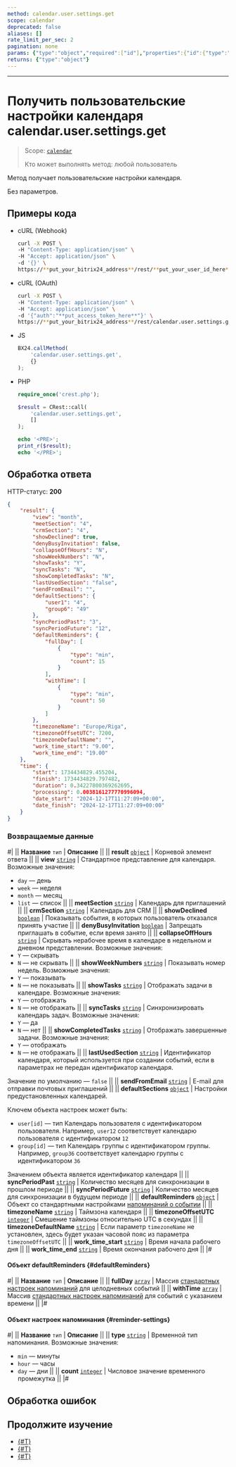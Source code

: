 ```yaml
---
method: calendar.user.settings.get
scope: calendar
deprecated: false
aliases: []
rate_limit_per_sec: 2
pagination: none
params: {"type":"object","required":["id"],"properties":{"id":{"type":"integer"}}}
returns: {"type":"object"}
---
```



---

# Получить пользовательские настройки календаря calendar.user.settings.get

> Scope: [`calendar`](../scopes/permissions.md)
>
> Кто может выполнять метод: любой пользователь

Метод получает пользовательские настройки календаря.

Без параметров.

## Примеры кода





- cURL (Webhook)

    ```bash
    curl -X POST \
    -H "Content-Type: application/json" \
    -H "Accept: application/json" \
    -d '{}' \
    https://**put_your_bitrix24_address**/rest/**put_your_user_id_here**/**put_your_webbhook_here**/calendar.user.settings.get
    ```

- cURL (OAuth)

    ```bash
    curl -X POST \
    -H "Content-Type: application/json" \
    -H "Accept: application/json" \
    -d '{"auth":"**put_access_token_here**"}' \
    https://**put_your_bitrix24_address**/rest/calendar.user.settings.get
    ```

- JS

    ```js
    BX24.callMethod(
        'calendar.user.settings.get',
        {}
    );
    ```

- PHP

    ```php
    require_once('crest.php');

    $result = CRest::call(
        'calendar.user.settings.get',
        []
    );

    echo '<PRE>';
    print_r($result);
    echo '</PRE>';
    ```



## Обработка ответа

HTTP-статус: **200**

```json
{
    "result": {
        "view": "month",
        "meetSection": "4",
        "crmSection": "4",
        "showDeclined": true,
        "denyBusyInvitation": false,
        "collapseOffHours": "N",
        "showWeekNumbers": "N",
        "showTasks": "Y",
        "syncTasks": "N",
        "showCompletedTasks": "N",
        "lastUsedSection": "false",
        "sendFromEmail": "",
        "defaultSections": {
            "user1": "4",
            "group6": "49"
        },
        "syncPeriodPast": "3",
        "syncPeriodFuture": "12",
        "defaultReminders": {
            "fullDay": [
                {
                    "type": "min",
                    "count": 15
                }
            ],
            "withTime": [
                {
                    "type": "min",
                    "count": 50
                }
            ]
        },
        "timezoneName": "Europe/Riga",
        "timezoneOffsetUTC": 7200,
        "timezoneDefaultName": "",
        "work_time_start": "9.00",
        "work_time_end": "19.00"
    },
    "time": {
        "start": 1734434829.455204,
        "finish": 1734434829.797482,
        "duration": 0.34227800369262695,
        "processing": 0.0038161277770996094,
        "date_start": "2024-12-17T11:27:09+00:00",
        "date_finish": "2024-12-17T11:27:09+00:00"
    }
}
```

### Возвращаемые данные

#|
|| **Название**
`тип` | **Описание** ||
|| **result**
[`object`](../data-types.md) | Корневой элемент ответа ||
|| **view**
[`string`](../data-types.md) | Стандартное представление для календаря. Возможные значения:
- `day` — день
- `week` — неделя
- `month` — месяц
- `list` — список ||
|| **meetSection**
[`string`](../data-types.md) | Календарь для приглашений ||
|| **crmSection**
[`string`](../data-types.md) | Календарь для CRM ||
|| **showDeclined**
[`boolean`](../data-types.md) | Показывать события, в которых пользователь отказался принять участие ||
|| **denyBusyInvitation**
[`boolean`](../data-types.md) | Запрещать приглашать в событие, если время занято ||
|| **collapseOffHours**
[`string`](../data-types.md) | Скрывать нерабочее время в календаре в недельном и дневном представлении. Возможные значения:
- `Y` — скрывать
- `N` — не скрывать ||
|| **showWeekNumbers**
[`string`](../data-types.md) | Показывать номер недель. Возможные значения:
- `Y` — показывать
- `N` — не показывать ||
|| **showTasks**
[`string`](../data-types.md) | Отображать задачи в календаре. Возможные значения:
- `Y` — отображать
- `N` — не отображать ||
|| **syncTasks**
[`string`](../data-types.md) | Синхронизировать календарь задач. Возможные значения:
- `Y` — да
- `N` — нет ||
|| **showCompletedTasks**
[`string`](../data-types.md) | Отображать завершенные задачи. Возможные значения:
- `Y` — отображать
- `N` — не отображать  ||
|| **lastUsedSection**
[`string`](../data-types.md) | Идентификатор календаря, который используется при создании событий, если в параметрах не передан идентификатор календаря. 

Значение по умолчанию — `false` ||
|| **sendFromEmail**
[`string`](../data-types.md) | E-mail для отправки почтовых приглашений ||
|| **defaultSections**
[`object`](../data-types.md) | Настройки предустановленных календарей.

Ключем объекта настроек может быть:
- `user[id]` — тип Календарь пользователя c идентификатором пользователя. Например, `user12` соответствует календарю пользователя с идентификатором `12`
- `group[id]` — тип Календарь группы с идентификатором группы. Например, `group36` соответствует календарю группы с идентификатором `36`

Значением объекта является идентификатор календаря ||
|| **syncPeriodPast**
[`string`](../data-types.md) | Количество месяцев для синхронизации в прошлом периоде ||
|| **syncPeriodFuture**
[`string`](../data-types.md) | Количество месяцев для синхронизации в будущем периоде ||
|| **defaultReminders**
[`object`](../data-types.md) | Объект со стандартными настройками [напоминаний о событии](#defaultReminders) ||
|| **timezoneName**
[`string`](../data-types.md) | Таймзона календаря ||
|| **timezoneOffsetUTC**
[`integer`](../data-types.md) | Смешение таймзоны относительно UTC в секундах ||
|| **timezoneDefaultName**
[`string`](../data-types.md) | Если параметр `timezoneName` не установлен, здесь будет указан часовой пояс из параметра `timezoneOffsetUTC` ||
|| **work_time_start**
[`string`](../data-types.md) | Время начала рабочего дня ||
|| **work_time_end**
[`string`](../data-types.md) | Время окончания рабочего дня ||
|#

#### Объект defaultReminders {#defaultReminders}

#|
|| **Название**
`тип` | **Описание** ||
|| **fullDay**
[`array`](../data-types.md) | Массив [стандартных настроек напоминаний](#reminder-settings) для целодневных событий ||
|| **withTime**
[`array`](../data-types.md) | Массив [стандартных настроек напоминаний](#reminder-settings) для событий с указанием времени ||
|#

#### Объект настроек напоминания {#reminder-settings}

#|
|| **Название**
`тип` | **Описание** ||
|| **type**
[`string`](../data-types.md) | Временной тип напоминания. Возможные значения:
- `min` — минуты
- `hour` — часы
- `day` — дни ||
|| **count**
[`integer`](../data-types.md) | Числовое значение временного промежутка ||
|#

## Обработка ошибок



## Продолжите изучение 

- [{#T}](./index.md)
- [{#T}](./calendar-settings-get.md)
- [{#T}](./calendar-user-settings-set.md)

